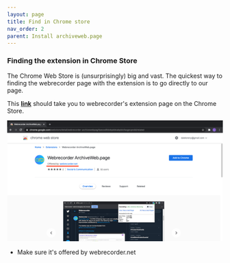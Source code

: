 ```yaml
---
layout: page
title: Find in Chrome store
nav_order: 2
parent: Install archiveweb.page
---
```


### Finding the extension in Chrome Store

The Chrome Web Store is (unsurprisingly) big and vast. The quickest way to finding the webrecorder page with the extension is to go directly to our page. <br>

This <b><a href="https://chrome.google.com/webstore/detail/webrecorder/fpeoodllldobpkbkabpblcfaogecpndd" target="_blank"> link</a></b> should take you to webrecorder's extension page on the Chrome Store.
<br>


![](/assets/images/step1-installation/step1-chromestore.png)
* Make sure it's offered by webrecorder.net



